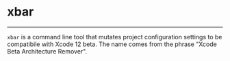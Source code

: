 # xbar
---

`xbar` is a command line tool that mutates project configuration settings to be compatibile with Xcode 12 beta. The name comes from the phrase "Xcode Beta Architecture Remover".
